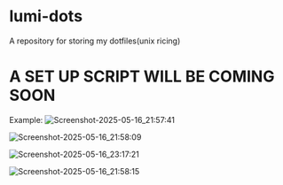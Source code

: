 # lumi-dots
A repository for storing my dotfiles(unix ricing)

# A SET UP SCRIPT WILL BE COMING SOON

Example:
![Screenshot-2025-05-16_21:57:41](https://github.com/user-attachments/assets/6b4d3c83-489b-4b6f-b6c1-8f84ef67e4c8)

![Screenshot-2025-05-16_21:58:09](https://github.com/user-attachments/assets/aeae3449-1d84-40be-9839-6e0763dd06e3)

![Screenshot-2025-05-16_23:17:21](https://github.com/user-attachments/assets/1bbd4cef-5be0-4c46-8e85-8d2a4d4ba7b8)

![Screenshot-2025-05-16_21:58:15](https://github.com/user-attachments/assets/f464413d-44ba-45b9-a057-9c104412a6ac)
